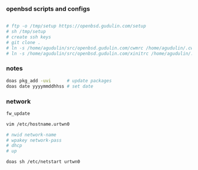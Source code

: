 ### openbsd scripts and configs

```sh

# ftp -o /tmp/setup https://openbsd.gudulin.com/setup
# sh /tmp/setup
# create ssh keys
# git clone .
# ln -s /home/agudulin/src/openbsd.gudulin.com/cwmrc /home/agudulin/.cwmrc
# ln -s /home/agudulin/src/openbsd.gudulin.com/xinitrc /home/agudulin/.xinitrc
```

### notes

```sh
doas pkg_add -uvi      # update packages
doas date yyyymmddhhss # set date
```

### network

```sh
fw_update

vim /etc/hostname.urtwn0

# nwid network-name
# wpakey network-pass
# dhcp
# up

doas sh /etc/netstart urtwn0
```
